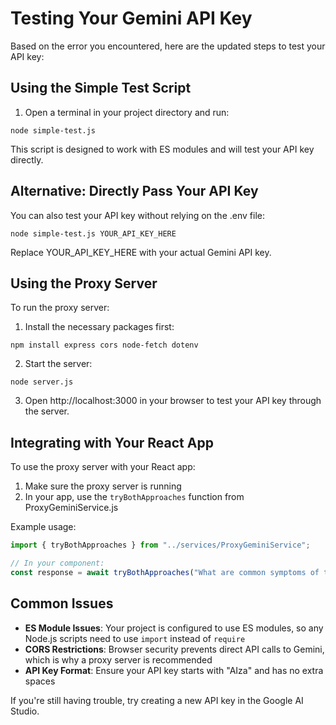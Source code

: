 # Testing Your Gemini API Key

Based on the error you encountered, here are the updated steps to test your API key:

## Using the Simple Test Script

1. Open a terminal in your project directory and run:

```
node simple-test.js
```

This script is designed to work with ES modules and will test your API key directly.

## Alternative: Directly Pass Your API Key

You can also test your API key without relying on the .env file:

```
node simple-test.js YOUR_API_KEY_HERE
```

Replace YOUR_API_KEY_HERE with your actual Gemini API key.

## Using the Proxy Server

To run the proxy server:

1. Install the necessary packages first:

```
npm install express cors node-fetch dotenv
```

2. Start the server:

```
node server.js
```

3. Open http://localhost:3000 in your browser to test your API key through the server.

## Integrating with Your React App

To use the proxy server with your React app:

1. Make sure the proxy server is running
2. In your app, use the `tryBothApproaches` function from ProxyGeminiService.js

Example usage:

```javascript
import { tryBothApproaches } from "../services/ProxyGeminiService";

// In your component:
const response = await tryBothApproaches("What are common symptoms of the flu?");
```

## Common Issues

- **ES Module Issues**: Your project is configured to use ES modules, so any Node.js scripts need to use `import` instead of `require`
- **CORS Restrictions**: Browser security prevents direct API calls to Gemini, which is why a proxy server is recommended
- **API Key Format**: Ensure your API key starts with "AIza" and has no extra spaces

If you're still having trouble, try creating a new API key in the Google AI Studio.
